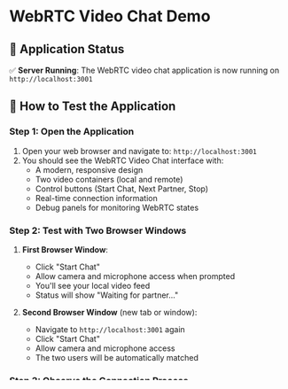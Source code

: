 # WebRTC Video Chat Demo

## 🚀 Application Status
✅ **Server Running**: The WebRTC video chat application is now running on `http://localhost:3001`

## 🎯 How to Test the Application

### Step 1: Open the Application
1. Open your web browser and navigate to: `http://localhost:3001`
2. You should see the WebRTC Video Chat interface with:
   - A modern, responsive design
   - Two video containers (local and remote)
   - Control buttons (Start Chat, Next Partner, Stop)
   - Real-time connection information
   - Debug panels for monitoring WebRTC states

### Step 2: Test with Two Browser Windows
1. **First Browser Window**:
   - Click "Start Chat"
   - Allow camera and microphone access when prompted
   - You'll see your local video feed
   - Status will show "Waiting for partner..."

2. **Second Browser Window** (new tab or window):
   - Navigate to `http://localhost:3001` again
   - Click "Start Chat"
   - Allow camera and microphone access
   - The two users will be automatically matched

### Step 3: Observe the Connection Process
Watch the debug panels to see the WebRTC connection process:

#### Signaling Tab:
- Shows user matching
- SDP offer/answer exchange
- Connection state changes

#### ICE Candidates Tab:
- Displays ICE candidate gathering
- Shows network connectivity discovery

#### SDP Tab:
- Shows Session Description Protocol details
- Displays media capabilities negotiation

### Step 4: Video Chat Features
Once connected:
- Both users will see each other's video feeds
- Audio will be transmitted between peers
- Connection information will show "Connected"
- Use "Next Partner" to test with different users
- Use "Stop" to end the session

## 🔧 Technical Features Demonstrated

### WebRTC Components:
1. **Signaling Server**: Socket.IO-based server handling user matching and message relay
2. **STUN Servers**: Google's public STUN servers for NAT traversal
3. **Peer Connection**: Direct peer-to-peer video/audio streaming
4. **ICE Candidate Exchange**: Network path discovery and optimization
5. **SDP Negotiation**: Media capabilities and codec negotiation

### Real-time Monitoring:
- Connection state tracking
- ICE connection state monitoring
- Signaling state updates
- Candidate counting
- User and room ID display

## 🌐 Network Considerations

### What You'll See:
- **Local Network**: Direct peer-to-peer connection (fastest)
- **NAT Traversal**: STUN servers help discover public IPs
- **Connection Quality**: Depends on network conditions
- **Fallback**: If direct connection fails, connection will fail (TURN servers not configured for demo)

### Browser Compatibility:
- **Chrome/Edge**: Full WebRTC support
- **Firefox**: Full WebRTC support
- **Safari**: WebRTC support (may require HTTPS in production)

## 🐛 Troubleshooting

### Common Issues:
1. **Camera Access Denied**: Check browser permissions
2. **Connection Fails**: Check firewall settings
3. **No Video**: Ensure camera is not in use by another application
4. **Poor Quality**: Check network bandwidth

### Debug Tools:
- Use the built-in debug panels to monitor connection states
- Check browser developer console for errors
- Monitor the signaling server console for connection logs

## 📊 Expected Behavior

### Connection Flow:
1. User A clicks "Start Chat" → Gets camera access → Joins waiting list
2. User B clicks "Start Chat" → Gets camera access → Gets matched with User A
3. WebRTC connection established → SDP exchange → ICE candidate gathering
4. Direct peer-to-peer connection established → Video/audio streaming begins

### Performance:
- **Connection Time**: 2-5 seconds (depending on network)
- **Video Quality**: Based on camera resolution and network bandwidth
- **Latency**: Minimal (direct peer-to-peer connection)

## 🎉 Success Indicators

You'll know the application is working correctly when:
- ✅ Both users can see each other's video feeds
- ✅ Audio is transmitted between peers
- ✅ Connection status shows "Connected"
- ✅ Debug panels show successful SDP and ICE exchanges
- ✅ "Next Partner" functionality works
- ✅ "Stop" button properly ends the session

## 🔒 Privacy & Security

### What's Happening:
- **Media Encryption**: WebRTC automatically encrypts all media using SRTP
- **Signaling**: Messages relayed through the signaling server (not encrypted in demo)
- **Peer Connection**: Direct, encrypted connection between browsers
- **No Recording**: The application does not record or store any media

### Production Considerations:
- Use HTTPS for the signaling server
- Implement user authentication
- Add TURN servers for reliable connectivity
- Implement proper error handling and logging

---

**Ready to test?** Open `http://localhost:3001` in your browser and start exploring the WebRTC video chat application! 